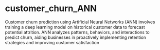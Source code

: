# customer_churn_ANN
Customer churn prediction using Artificial Neural Networks (ANN) involves training a deep learning model on historical customer data to forecast potential attrition. ANN analyzes patterns, behaviors, and interactions to predict churn, aiding businesses in proactively implementing retention strategies and improving customer satisfaction
